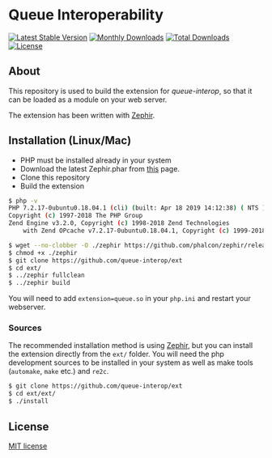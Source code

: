 # Queue Interoperability

[![Latest Stable Version](https://poser.pugx.org/queue-interop/queue-interop/v/stable.png)](https://packagist.org/packages/queue-interop/queue-interop)
[![Monthly Downloads](https://poser.pugx.org/queue-interop/queue-interop/d/monthly)](https://packagist.org/packages/queue-interop/queue-interop)
[![Total Downloads](https://poser.pugx.org/queue-interop/queue-interop/d/total.png)](https://packagist.org/packages/queue-interop/queue-interop)
[![License](https://poser.pugx.org/queue-interop/queue-interop/license)](https://packagist.org/packages/queue-interop/queue-interop)

## About 

This repository is used to build the extension for *queue-interop*, so that it can be loaded as a module on your web server.

The extension has been written with [Zephir](https://zephir-lang.com).

## Installation (Linux/Mac)

- PHP must be installed already in your system
- Download the latest Zephir.phar from [this](https://github.com/phalcon/zephir/releases) page.
- Clone this repository
- Build the extension

```bash
$ php -v
PHP 7.2.17-0ubuntu0.18.04.1 (cli) (built: Apr 18 2019 14:12:38) ( NTS )
Copyright (c) 1997-2018 The PHP Group
Zend Engine v3.2.0, Copyright (c) 1998-2018 Zend Technologies
    with Zend OPcache v7.2.17-0ubuntu0.18.04.1, Copyright (c) 1999-2018, by Zend Technologies

$ wget --no-clobber -O ./zephir https://github.com/phalcon/zephir/releases/download/0.11.12/zephir.phar
$ chmod +x ./zephir
$ git clone https://github.com/queue-interop/ext 
$ cd ext/
$ ../zephir fullclean
$ ../zephir build
```

You will need to add `extension=queue.so` in your `php.ini` and restart your webserver.

### Sources

The recommended installation method is using [Zephir](https://zephir-lang.com), but you can install the extension directly from the `ext/` folder. You will need the php development sources to be installed in your system as well as make tools (`automake`, `make` etc.) and `re2c`.

```bash
$ git clone https://github.com/queue-interop/ext 
$ cd ext/ext/
$ ./install
```

## License 

[MIT license](LICENSE)
